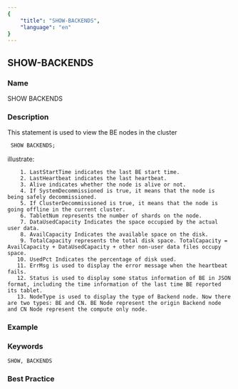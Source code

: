 ```yaml
---
{
    "title": "SHOW-BACKENDS",
    "language": "en"
}
---
```


<!--
Licensed to the Apache Software Foundation (ASF) under one
or more contributor license agreements.  See the NOTICE file
distributed with this work for additional information
regarding copyright ownership.  The ASF licenses this file
to you under the Apache License, Version 2.0 (the
"License"); you may not use this file except in compliance
with the License.  You may obtain a copy of the License at

  http://www.apache.org/licenses/LICENSE-2.0

Unless required by applicable law or agreed to in writing,
software distributed under the License is distributed on an
"AS IS" BASIS, WITHOUT WARRANTIES OR CONDITIONS OF ANY
KIND, either express or implied.  See the License for the
specific language governing permissions and limitations
under the License.
-->

## SHOW-BACKENDS

### Name

SHOW BACKENDS

### Description

This statement is used to view the BE nodes in the cluster

```sql
 SHOW BACKENDS;
````

illustrate:

        1. LastStartTime indicates the last BE start time.
        2. LastHeartbeat indicates the last heartbeat.
        3. Alive indicates whether the node is alive or not.
        4. If SystemDecommissioned is true, it means that the node is being safely decommissioned.
        5. If ClusterDecommissioned is true, it means that the node is going offline in the current cluster.
        6. TabletNum represents the number of shards on the node.
        7. DataUsedCapacity Indicates the space occupied by the actual user data.
        8. AvailCapacity Indicates the available space on the disk.
        9. TotalCapacity represents the total disk space. TotalCapacity = AvailCapacity + DataUsedCapacity + other non-user data files occupy space.
       10. UsedPct Indicates the percentage of disk used.
       11. ErrMsg is used to display the error message when the heartbeat fails.
       12. Status is used to display some status information of BE in JSON format, including the time information of the last time BE reported its tablet.
       13. NodeType is used to display the type of Backend node. Now there are two types: BE and CN. BE Node represent the origin Backend node and CN Node represent the compute only node.

### Example

### Keywords

    SHOW, BACKENDS

### Best Practice

